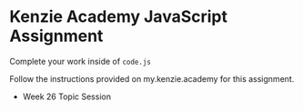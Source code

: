 # Kenzie Academy JavaScript Assignment

Complete your work inside of `code.js`

Follow the instructions provided on my.kenzie.academy for this assignment.
- Week 26 Topic Session 
